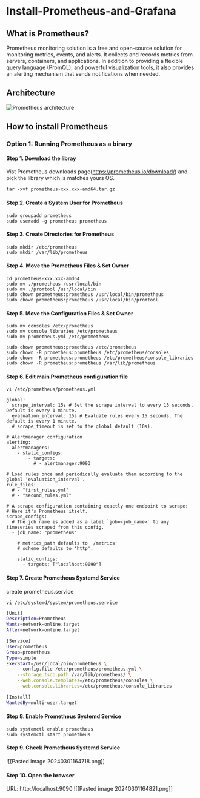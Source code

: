 # Install-Prometheus-and-Grafana

## What is Prometheus?
Prometheus monitoring solution is a free and open-source solution for monitoring metrics, events, and alerts. It collects and records metrics from servers, containers, and applications. In addition to providing a flexible query language (PromQL), and powerful visualization tools, it also provides an alerting mechanism that sends notifications when needed.

## Architecture
![Prometheus architecture](https://prometheus.io/assets/architecture.png)

## How to install Prometheus
### Option 1: Running Prometheus as a binary
#### Step 1. Download the libray
Vist Prometheus downloads page(https://prometheus.io/download/) and pick the library which is matches yours OS.
```
tar -xvf prometheus-xxx.xxx-amd64.tar.gz
```

#### Step 2. Create a System User for Prometheus
```
sudo groupadd prometheus
sudo useradd -g prometheus prometheus
```

#### Step 3. Create Directories for Prometheus
```
sudo mkdir /etc/prometheus
sudo mkdir /var/lib/prometheus
```
#### Step 4. Move the Prometheus Files & Set Owner
```
cd prometheus-xxx.xxx-amd64
sudo mv ./prometheus /usr/local/bin
sudo mv ./promtool /usr/local/bin
sudo chown prometheus:prometheus /usr/local/bin/prometheus
sudo chown prometheus:prometheus /usr/local/bin/promtool
```
#### Step 5.  Move the Configuration Files & Set Owner
```
sudo mv consoles /etc/prometheus
sudo mv console_libraries /etc/prometheus
sudo mv prometheus.yml /etc/prometheus

sudo chown prometheus:prometheus /etc/prometheus
sudo chown -R prometheus:prometheus /etc/prometheus/consoles
sudo chown -R prometheus:prometheus /etc/prometheus/console_libraries
sudo chown -R prometheus:prometheus /var/lib/prometheus
```
#### Step 6.  Edit main Prometheus configuration file
```
vi /etc/prometheus/prometheus.yml

global:
  scrape_interval: 15s # Set the scrape interval to every 15 seconds. Default is every 1 minute.
  evaluation_interval: 15s # Evaluate rules every 15 seconds. The default is every 1 minute.
  # scrape_timeout is set to the global default (10s).

# Alertmanager configuration
alerting:
  alertmanagers:
    - static_configs:
        - targets:
          # - alertmanager:9093

# Load rules once and periodically evaluate them according to the global 'evaluation_interval'.
rule_files:
  # - "first_rules.yml"
  # - "second_rules.yml"

# A scrape configuration containing exactly one endpoint to scrape:
# Here it's Prometheus itself.
scrape_configs:
  # The job name is added as a label `job=<job_name>` to any timeseries scraped from this config.
  - job_name: "prometheus"

    # metrics_path defaults to '/metrics'
    # scheme defaults to 'http'.

    static_configs:
      - targets: ["localhost:9090"]

```
#### Step 7.  Create Prometheus Systemd Service
create prometheus.service
```
vi /etc/systemd/system/prometheus.service
```
```bash
[Unit]
Description=Prometheus
Wants=network-online.target
After=network-online.target

[Service]
User=prometheus
Group=prometheus
Type=simple
ExecStart=/usr/local/bin/prometheus \
    --config.file /etc/prometheus/prometheus.yml \
    --storage.tsdb.path /var/lib/prometheus/ \
    --web.console.templates=/etc/prometheus/consoles \
    --web.console.libraries=/etc/prometheus/console_libraries

[Install]
WantedBy=multi-user.target
```
#### Step 8.  Enable Prometheus Systemd Service
```
sudo systemctl enable prometheus
sudo systemctl start prometheus
```
#### Step 9.  Check Prometheus Systemd Service
![[Pasted image 20240301164718.png]]
#### Step 10.  Open the browser
URL: http://localhost:9090
![[Pasted image 20240301164821.png]]

